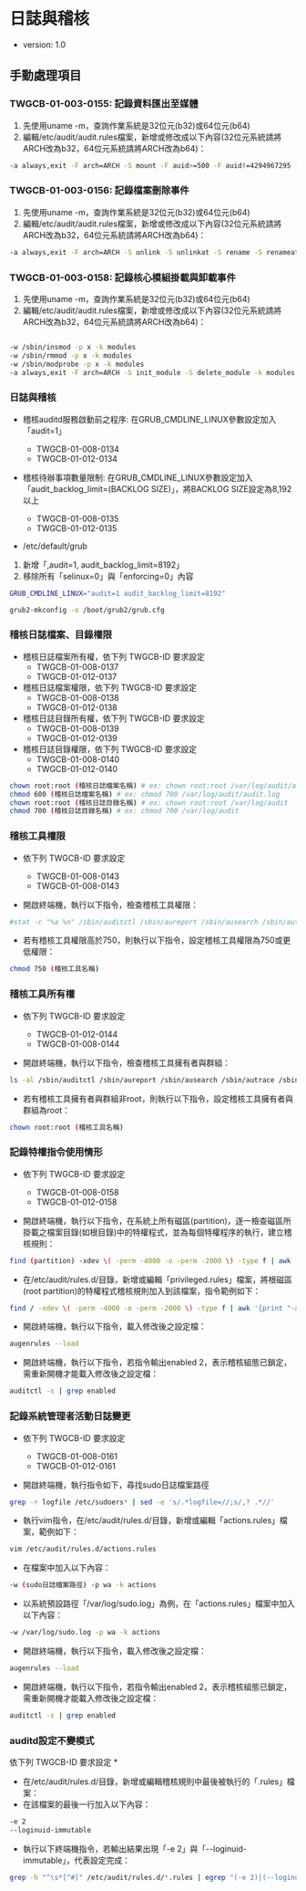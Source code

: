 # 日誌與稽核

* version: 1.0

## 手動處理項目


### TWGCB-01-003-0155: 記錄資料匯出至媒體


1. 先使用uname -m，查詢作業系統是32位元(b32)或64位元(b64)
2. 編輯/etc/audit/audit.rules檔案，新增或修改成以下內容(32位元系統請將ARCH改為b32，64位元系統請將ARCH改為b64)：

```bash
-a always,exit -F arch=ARCH -S mount -F auid>=500 -F auid!=4294967295 -k export
```

### TWGCB-01-003-0156: 記錄檔案刪除事件

1. 先使用uname -m，查詢作業系統是32位元(b32)或64位元(b64)
2. 編輯/etc/audit/audit.rules檔案，新增或修改成以下內容(32位元系統請將ARCH改為b32，64位元系統請將ARCH改為b64)：

```bash
-a always,exit -F arch=ARCH -S unlink -S unlinkat -S rename -S renameat -F auid>=500 -F auid!=4294967295 -k delete
```

### TWGCB-01-003-0158: 記錄核心模組掛載與卸載事件

1. 先使用uname -m，查詢作業系統是32位元(b32)或64位元(b64)
2. 編輯/etc/audit/audit.rules檔案，新增或修改成以下內容(32位元系統請將ARCH改為b32，64位元系統請將ARCH改為b64)：

```bash

-w /sbin/insmod -p x -k modules
-w /sbin/rmmod -p x -k modules
-w /sbin/modprobe -p x -k modules
-a always,exit -F arch=ARCH -S init_module -S delete_module -k modules
```

### 日誌與稽核

* 稽核auditd服務啟動前之程序: 在GRUB_CMDLINE_LINUX參數設定加入「audit=1」
  * TWGCB-01-008-0134
  * TWGCB-01-012-0134
* 稽核待辦事項數量限制: 在GRUB_CMDLINE_LINUX參數設定加入「audit_backlog_limit=(BACKLOG SIZE)」，將BACKLOG SIZE設定為8,192以上
  * TWGCB-01-008-0135
  * TWGCB-01-012-0135

* /etc/default/grub

1. 新增「,audit=1, audit_backlog_limit=8192」
2. 移除所有「selinux=0」與「enforcing=0」內容

```bash
GRUB_CMDLINE_LINUX="audit=1 audit_backlog_limit=8192"
```

```bash
grub2-mkconfig -o /boot/grub2/grub.cfg
```

### 稽核日誌檔案、目錄權限 

* 稽核日誌檔案所有權，依下列 TWGCB-ID 要求設定
  * TWGCB-01-008-0137
  * TWGCB-01-012-0137
* 稽核日誌檔案權限，依下列 TWGCB-ID 要求設定
  * TWGCB-01-008-0138
  * TWGCB-01-012-0138
* 稽核日誌目錄所有權，依下列 TWGCB-ID 要求設定
  * TWGCB-01-008-0139
  * TWGCB-01-012-0139
* 稽核日誌目錄權限，依下列 TWGCB-ID 要求設定
  * TWGCB-01-008-0140
  * TWGCB-01-012-0140

```bash
chown root:root (稽核日誌檔案名稱) # ex: chown root:root /var/log/audit/audit.log
chmod 600 (稽核日誌檔案名稱) # ex: chmod 700 /var/log/audit/audit.log
chown root:root (稽核日誌目錄名稱) # ex: chown root:root /var/log/audit
chmod 700 (稽核日誌目錄名稱) # ex: chmod 700 /var/log/audit
```

### 稽核工具權限

* 依下列 TWGCB-ID 要求設定
  * TWGCB-01-008-0143
  * TWGCB-01-008-0143

* 開啟終端機，執行以下指令，檢查稽核工具權限：

```bash
#stat -c "%a %n" /sbin/auditctl /sbin/aureport /sbin/ausearch /sbin/autrace /sbin/auditd /sbin/audisp-remote /sbin/audisp-syslog /sbin/augenrules /sbin/rsyslogd 2>/dev/null
```

* 若有稽核工具權限高於750，則執行以下指令，設定稽核工具權限為750或更低權限：

```bash
chmod 750 (稽核工具名稱)
```

### 稽核工具所有權

* 依下列 TWGCB-ID 要求設定
  * TWGCB-01-012-0144
  * TWGCB-01-008-0144

* 開啟終端機，執行以下指令，檢查稽核工具擁有者與群組：

```bash
ls -al /sbin/auditctl /sbin/aureport /sbin/ausearch /sbin/autrace /sbin/auditd /sbin/audisp-remote /sbin/audisp-syslog /sbin/augenrules /sbin/rsyslogd 2>/dev/null
```

* 若有稽核工具擁有者與群組非root，則執行以下指令，設定稽核工具擁有者與群組為root：

```bash
chown root:root (稽核工具名稱)
```

### 記錄特權指令使用情形

* 依下列 TWGCB-ID 要求設定
  * TWGCB-01-008-0158
  * TWGCB-01-012-0158

* 開啟終端機，執行以下指令，在系統上所有磁區(partition)，逐一檢查磁區所掛載之檔案目錄(如根目錄)中的特權程式，並為每個特權程序的執行，建立稽核規則：

```bash
find (partition) -xdev \( -perm -4000 -o -perm -2000 \) -type f | awk '{print "-a always,exit -F path=" $1 " -F perm=x -F auid>=1000 -F auid!=4294967295 -k privileged" }'
```

* 在/etc/audit/rules.d/目錄，新增或編輯「privileged.rules」檔案，將根磁區(root partition)的特權程式稽核規則加入到該檔案，指令範例如下：

```bash
find / -xdev \( -perm -4000 -o -perm -2000 \) -type f | awk '{print "-a always,exit -F path=" $1 " -F perm=x -F auid>=1000 -F auid!=4294967295 -k privileged" }' >> /etc/audit/rules.d/privileged.rules
```

* 開啟終端機，執行以下指令，載入修改後之設定檔：

```bash
augenrules --load
```

* 開啟終端機，執行以下指令，若指令輸出enabled 2，表示稽核組態已鎖定，需重新開機才能載入修改後之設定檔：

```bash
auditctl -s | grep enabled
```

### 記錄系統管理者活動日誌變更

* 依下列 TWGCB-ID 要求設定
  * TWGCB-01-008-0161
  * TWGCB-01-012-0161

* 開啟終端機，執行指令如下，尋找sudo日誌檔案路徑

```bash
grep -r logfile /etc/sudoers* | sed -e 's/.*logfile=//;s/,? .*//'
```

* 執行vim指令，在/etc/audit/rules.d/目錄，新增或編輯「actions.rules」檔案，範例如下：

```bash
vim /etc/audit/rules.d/actions.rules
```

* 在檔案中加入以下內容：

```bash
-w (sudo日誌檔案路徑) -p wa -k actions
```

* 以系統預設路徑「/var/log/sudo.log」為例，在「actions.rules」檔案中加入以下內容：

```bash
-w /var/log/sudo.log -p wa -k actions
```

* 開啟終端機，執行以下指令，載入修改後之設定檔：

```bash
augenrules --load
```

* 開啟終端機，執行以下指令，若指令輸出enabled 2，表示稽核組態已鎖定，需重新開機才能載入修改後之設定檔：

```bash
auditctl -s | grep enabled
```

### auditd設定不變模式

依下列 TWGCB-ID 要求設定
  * 

* 在/etc/audit/rules.d/目錄，新增或編輯稽核規則中最後被執行的「.rules」檔案：
* 在該檔案的最後一行加入以下內容：

```bash
-e 2
--loginuid-immutable
```

* 執行以下終端機指令，若輸出結果出現「-e 2」與「--loginuid-immutable」，代表設定完成：

```bash
grep -h "^\s*[^#]" /etc/audit/rules.d/*.rules | egrep "(-e 2)|(--loginuid-immutable)"
```